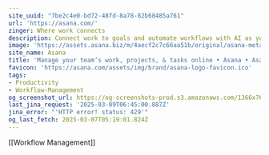 ```yaml
---
site_uuid: "7be2c4e0-bd72-48fd-8a78-82b68485a761"
url: 'https://asana.com/'
zinger: Where work connects
description: Connect work to goals and automate workflows with AI as your teammate.
image: 'https://assets.asana.biz/m/4aecf2c7c66aa51b/original/asana-meta-coral-1x.png'
site_name: Asana
title: 'Manage your team’s work, projects, & tasks online • Asana • Asana'
favicon: 'https://asana.com/assets/img/brand/asana-logo-favicon.ico'
tags:
- Productivity
- Workflow-Management
og_screenshot_url: https://og-screenshots-prod.s3.amazonaws.com/1366x768/80/false/e5b40c7fcd19cfe504e457d139bc52af155b4cb5d39853147e654dd8cfe77aac.jpeg
last_jina_request: '2025-03-09T06:45:00.887Z'
jina_error: "'HTTP error! status: 429'"
og_last_fetch: 2025-03-07T05:19:01.824Z
---
```

[[Workflow Management]]

